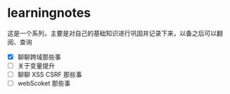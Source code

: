 <!--
 * @Description: Read Me
 * @Author: wangyi
 * @Date: 2019-08-31 15:49:59
 * @LastEditTime: 2019-09-05 11:04:58
 * @LastEditors: Please set LastEditors
 -->

# learningnotes

这是一个系列，主要是对自己的基础知识进行巩固并记录下来，以备之后可以翻阅、查询

- [x] 聊聊跨域那些事
- [ ] 关于变量提升
- [ ] 聊聊 XSS CSRF 那些事
- [ ] webScoket 那些事
